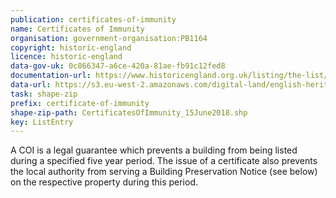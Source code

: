 ```yaml
---
publication: certificates-of-immunity
name: Certificates of Immunity
organisation: government-organisation:PB1164
copyright: historic-england
licence: historic-england
data-gov-uk: 0c866347-a6ce-420a-81ae-fb91c12fed8
documentation-url: https://www.historicengland.org.uk/listing/the-list/data-downloads
data-url: https://s3.eu-west-2.amazonaws.com/digital-land/english-heritage/2018-06-15/Certificates+of+Immunity.zip
task: shape-zip
prefix: certificate-of-immunity
shape-zip-path: CertificatesOfImmunity_15June2018.shp
key: ListEntry
---
```


A COI is a legal guarantee which prevents a building from being listed during a specified five year period. The issue of a certificate also prevents the local authority from serving a Building Preservation Notice (see below) on the respective property during this period. 
